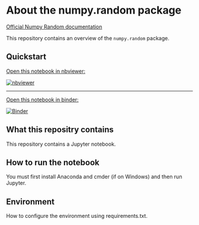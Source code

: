 # About the numpy.random package

[Official Numpy Random documentation](https://numpy.org/doc/stable/reference/random/index.html)

This repository contains an overview of the `numpy.random` package.

## Quickstart

[Open this notebook in nbviewer:](https://nbviewer.jupyter.org/github/ianmcloughlin/numpy-random/blob/main/numpy-random.ipynb)

[![nbviewer](https://raw.githubusercontent.com/jupyter/design/master/logos/Badges/nbviewer_badge.svg)](https://nbviewer.jupyter.org/github/ianmcloughlin/numpy-random/blob/main/numpy-random.ipynb)


***

[Open this notebook in binder:](https://mybinder.org/v2/gh/ianmcloughlin/numpy-random/HEAD?filepath=numpy-random.ipynb)

[![Binder](https://mybinder.org/badge_logo.svg)](https://mybinder.org/v2/gh/ianmcloughlin/numpy-random/HEAD?filepath=numpy-random.ipynb)


## What this repositry contains

This repository contains a Jupyter notebook.

## How to run the notebook

You must first install Anaconda and cmder (if on Windows) and then run Jupyter.

## Environment

How to configure the environment using requirements.txt.